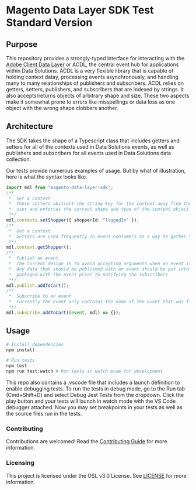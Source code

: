 # Magento Data Layer SDK Test Standard Version

## Purpose

This repository provides a strongly-typed interface for interacting with the [Adobe Client Data Layer](https://github.com/adobe/adobe-client-data-layer) or ACDL, the central event hub for applications within Data Solutions. ACDL is a very flexible library that is capable of holding context datay, processing events asynchronously, and handling many to many relationships of publishers and subscribers. ACDL relies on getters, setters, publishers, and subscribers that are indexed by strings. It also accepts/returns objects of arbitrary shape and size. These two aspects make it somewhat prone to errors like misspellings or data loss as one object with the wrong shape clobbers another.

## Architecture

The SDK takes the shape of a Typescript class that includes getters and setters for all of the contexts used in Data Solutions events, as well as publishers and subscribers for all events used in Data Solutions data collection.

Our tests provide numerous examples of usage. But by what of illustration, here is what the syntax looks like.

```ts
import mdl from "magento-data-layer-sdk";
/**
 *  Set a context
 *  These setters abstract the string key for the context away from the
 *  user and enforces the correct shape and type of the context object
 **/
mdl.contexts.setShopper({ shopperId: "loggedIn" });
/**
 *  Get a context
 *  Getters are used frequently in event consumers as a way to gather the context data needed by the event consumer. Each event handler receives a reference to the mdl instance as its second argument.
 **/
mdl.context.getShopper();
/**
 *  Publish an event
 *  The current design is to avoid accepting arguments when an event is published.
 *  Any data that should be published with an event should be put into a context and
 *  packaged with the event prior to notifying the subscribers
 **/
mdl.publish.addToCart();
/**
 *  Subscribe to an event
 *  Currently the event only contains the name of the event that was fired
 **/
mdl.subscribe.addToCart((event, mdl) => {});
```

## Usage

```sh
# Install dependencies
npm install

# Run tests
npm test
npm run test:watch # Run tests in watch mode for development
```

This repo also contains a .vscode file that includes a launch definition to enable debugging tests. To run the tests in debug mode, go to the Run tab (Cmd+Shift+D) and select Debug Jest Tests from the dropdown. Click the play button and your tests will launch in watch mode with the VS Code debugger attached. Now you may set breakpoints in your tests as well as the source files run in the tests.

### Contributing

Contributions are welcomed! Read the [Contributing Guide](./.github/CONTRIBUTING.md) for more information.

### Licensing

This project is licensed under the OSL v3.0 License. See [LICENSE](LICENSE) for more information.
